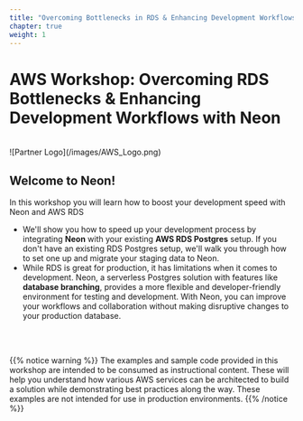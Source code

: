 ```yaml
---
title: "Overcoming Bottlenecks in RDS & Enhancing Development Workflows with Neon " # MODIFY THIS TO BE THE TITLE OF YOUR WORKSHOP
chapter: true
weight: 1
---
```


# AWS Workshop: Overcoming RDS Bottlenecks & Enhancing Development Workflows with Neon <!-- CHANGE THIS TO BE THE TITLE OF YOUR WORKSHOP -->
<br>
![Partner Logo](/images/AWS_Logo.png)  <!-- ADD YOUR PARTNER LOGO HERE USING THE INSTRUCTIONS BELOW -->
<br>

## Welcome to Neon! 

In this workshop you will learn how to boost your development speed with Neon and AWS RDS

- We'll show you how to speed up your development process by integrating **Neon** with your existing **AWS RDS Postgres** setup. If you don't have an existing RDS Postgres setup, we'll walk you through how to set one up and migrate your staging data to Neon.
- While RDS is great for production, it has limitations when it comes to development. Neon, a serverless Postgres solution with features like **database branching**, provides a more flexible and developer-friendly environment for testing and development. With Neon, you can improve your workflows and collaboration without making disruptive changes to your production database.



<br>
<br>

{{% notice warning %}}
The examples and sample code provided in this workshop are intended to be consumed as instructional content. These will help you understand how various AWS services can be architected to build a solution while demonstrating best practices along the way. These examples are not intended for use in production environments.
{{% /notice %}}